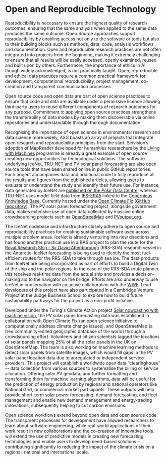 # Open and Reproducible Technology

Reproducibility is necessary to ensure the highest quality of research outcomes, ensuring that the same analysis when applied to the same data produces the same outcome. Open Source approaches support reproducibility by enabling access not only to the software or tools but also to their building blocks such as methods, data, code, analysis workflows and documentation. Open and reproducible research practices are not often integrated into projects from the beginning, making it extremely challenging to ensure that all results will be easily accessed, openly examined, reused and built upon by others. Furthermore, the importance of ethics in AI, though widely acknowledged, is not practically taught. Open, reproducible and ethical data practices require a common practical framework for development, computational reproducibility, project management, co-creation and transparent communication processes.

Open source code and open data are part of open science practices to ensure that code and data are available under a permissive licence allowing third-party users to reuse different components of research outcomes for any purpose. Commitment to applying open source practices strengthens the transferability of data models by making them discoverable via online repositories and understandable through thorough documentation. 

Recognising the importance of open science in environmental research and data science more widely, ASG boasts an array of projects that integrate open research and reproducibility principles from the start. Scivision’s adoption of MapReader developed for humanities researchers by the [Living with Machines](https://www.turing.ac.uk/research/research-projects/living-machines) programme is already a great example of open source creating new opportunities for technological solutions. The software underlying [IceNet](https://github.com/icenet-ai), [TRU-NET](https://github.com/Akanni96/TRUNET) and [PV solar panel forecasting](https://github.com/openclimatefix/solar-power-mapping-data) are also open source tools that have been shared online in public GitHub repositories. Each project accompanies data and additional code to fully reproduce all the results and figures from the published articles, allowing users to evaluate or understand the study and identify their future use. For instance, data generated by IceNet are [published on the Polar Data Centre](https://doi.org/10.5285/71820e7d-c628-4e32-969f-464b7efb187c), whereas TRU-NET uses model field data from [IFS-ERA5](https://confluence.ecmwf.int/display/CKB/ERA5%3A+data+documentation) linked to the [Copernicus Knowledge Base](https://confluence.ecmwf.int/pages/viewpage.action?pageId=55116796&src=sidebar). Currently hosted under the [Open Climate Fix](http://openclimatefix.org/) ([GitHub repository](https://github.com/openclimatefix/solar-power-mapping-data)), The PV solar panel forecasting project, alongside government data, makes extensive use of open data collected by massive online crowdsourcing projects such as [OpenStreetMap](https://www.openstreetmap.org/) and [PVoutput.org](https://pvoutput.org/).

The IceNet codebase and infrastructure closely adhere to open source and reproducibility practices for creating sustainable software used across multiple problem areas. IceNet is already venturing into new directions and has found another practical use in a BAS project to plan the route for the [Royal Research Ship - Sir David Attenborough](https://en.wikipedia.org/wiki/RRS_Sir_David_Attenborough) (RRS-SDA) research vessel in the Antarctic. IceNet forecasting is being used to identify the most fuel-efficient routes for the RRS-SDA to take through sea ice. The data products from IceNet are being incorporated as part of efforts to build a Digital Twin of the ship and the polar regions. In the case of the RRS-SDA route planner, this receives real-time data from the actual ship and provides a decision-making aid to the navigator on the bridge. Efforts are also underway to use IceNet in conservation with an active collaboration with the [WWF](https://www.wwf.org.uk/). Lead developers of this project have also participated in a Cambridge Venture Project at the Judge Business School to explore how to build future sustainability pathways for the project as a non-profit initiative.

Developed under the Turing's Climate Action project [Solar nowcasting with machine vision](https://www.turing.ac.uk/research/research-projects/solar-nowcasting-machine-vision), the PV solar panel forecasting data was established in collaboration with Open Climate Fix (an open science initiative to computationally address climate change issues), and OpenStreetMap (a free community-edited geographic database of the world) through a crowdsourcing effort. Volunteers and citizen scientists tagged the locations of solar panels mapping 25% of all the solar panels in the UK on OpenStreetMap. The team is also working on machine learning methods to detect solar panels from satellite images, which would fill gaps in the PV solar panel location data due to unregulated or independent service providers. This project will establish a worldwide open data “clearinghouse” -- data collection from various sources to systematise the billing or service allocation. Offering solar PV geodata, and further formatting and transforming them for machine learning algorithms, data will be useful for the prediction of energy production by regional and national operators like National Grid, or commercial market participants. These outputs will help provide short-term solar power forecasting, demand forecasting, and fleet management and enable new demand management and energy-trading innovations, subsequently helping to cut carbon emissions.

Open science workflows extend beyond open data and open source code. The transparent processes for development have allowed researchers to learn about software engineering, while real-world applications of their work result in new collaborations and the co-creation of innovative tools. will extend the use of predictive models in creating new forecasting technologies and enable users to develop need-based solutions – contributing significantly to reducing the impact of the climate crisis on a regional, national and international scale.

